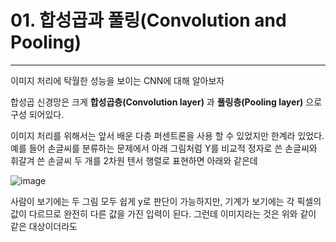 # 01. 합성곱과 풀링(Convolution and Pooling)
---
이미지 처리에 탁월한 성능을 보이는 CNN에 대해 알아보자  

합성곱 신경망은 크게 **합성곱층(Convolution layer)** 과 **풀링층(Pooling layer)** 으로 구성 되어있다.  

이미지 처리를 위해서는 앞서 배운 다층 퍼센트론을 사용 할 수 있었지만 한계라 있었다. 예를 들어 손글씨를 분류하는 문제에서 아래 그림처럼 Y를 비교적 정자로 쓴 손글씨와 휘갈겨 쓴 손글씨 두 개를 2차원 텐서 행렬로 표현하면 아래와 같은데  

![image](https://user-images.githubusercontent.com/76423415/133006556-4e61b426-2e7e-46fc-866e-7745db256bc5.png)  

사람이 보기에는 두 그림 모두 쉽게 y로 판단이 가능하지만, 기계가 보기에는 각 픽셀의 값이 다르므로 완전히 다른 값을 가진 입력이 된다. 그런데 이미지라는 것은 위와 같이 같은 대상이더라도 
